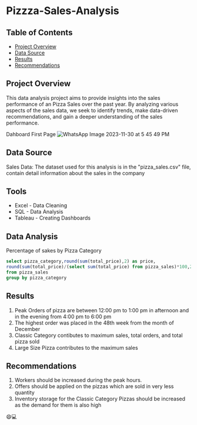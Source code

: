 # Pizzza-Sales-Analysis

## Table of Contents
- [Project Overview](#project-overview)
- [Data Source](#data-source)
- [Results](#results)
- [Recommendations](#recommendations)

## Project Overview
This data analysis project aims to provide insights into the sales performance of an Pizza Sales over 
the past year. By analyzing various aspects of the sales data, we seek to identify trends, 
make data-driven recommendations, and gain a deeper understanding of the sales performance.

Dahboard First Page
![WhatsApp Image 2023-11-30 at 5 45 49 PM](https://github.com/Siddhu-T/Pizzza-Sales-Analysis/assets/101640915/bfca18f7-7019-4e56-9551-cf0e78e5c3eb)


## Data Source
Sales Data: The dataset used for this analysis is in the "pizza_sales.csv" file, contain detail information 
about the sales in the company

## Tools
- Excel - Data Cleaning
- SQL - Data Analysis
- Tableau - Creating Dashboards

## Data Analysis
Percentage of sakes by Pizza Category
```sql
select pizza_category,round(sum(total_price),2) as price,
round(sum(total_price)/(select sum(total_price) from pizza_sales)*100,2) as pct
from pizza_sales
group by pizza_category
```

## Results

1. Peak Orders of pizza are between 12:00 pm to 1:00 pm in afternoon and in the
evening from 4:00 pm to 6:00 pm
2. The highest order was placed in the 48th week from the month of December
3. Classic Category contibutes to maximum sales, total orders, and total pizza sold
4. Large Size Pizza contributes to the maximum sales

## Recommendations

1. Workers should be increased during the peak hours.
2. Offers should be applied on the pizzas which are sold in very less quantity
3. Inventory storage for the Classic Category Pizzas should be increased as the demand
for them is also high

😄💻
